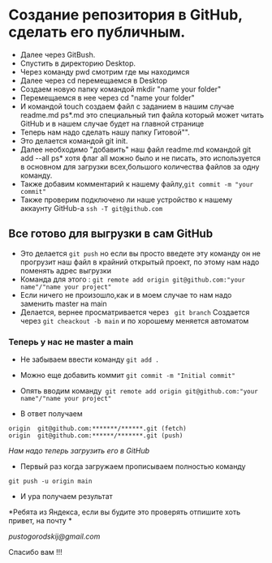 # Cоздание репозитория в GitHub, сделать его публичным. 
- Далее через GitBush.
- Спустить в директорию Desktop. 
- Через команду pwd смотрим где мы находимся 
- Далее через cd перемещаемся в Desktop
- Создаем новую папку командой mkdir "name your folder"
- Перемещаемся в нее через cd "name your folder"
- И командой touch создаем файл с заданием в нашим случае readme.md
 ps*.md это специальный тип файла который может читать GitHub и в нашем случае будет на главной странице 
- Теперь нам надо сделать нашу папку Гитовой"".
- Это делается командой git init.
- Далее  необходимо "добавить" наш файл readme.md командой git add --all
ps* хотя  флаг all можно было и не писать, это используется в основном для загрузки всех,большого количества файлов за одну команду.
- Также добавим комментарий к нашему файлу,``` git commit -m "your commit" ```
- Также проверим подключено ли наше устройство к нашему аккаунту GitHub-a
```ssh -T git@github.com```
## Все готово для выгрузки в сам GitHub
- Это делается ```git push``` но если вы просто введете эту команду он не прогрузит наш файл в крайний открытый проект, по этому нам надо поменять адрес выгрузки 
- Команда для этого : 
```git remote add origin git@github.com:"your name"/"name your project"```
- Если ничего не произошло,как и в моем случае то нам надо заменить master на main
- Делается, вернее просматривается  через
``` git branch```
Создается через ``` git cheackout -b main ``` и по хорошему меняется автоматом 
### Теперь у нас не master а main
- Не забываем ввести команду ```git add .```
- Можно еще добавить коммит 
```git commit -m "Initial commit" ```

- Опять вводим команду``` git remote add origin git@github.com:"your name"/"name your project"```

- В ответ получаем 
```
origin  git@github.com:*******/******.git (fetch)  
origin  git@github.com:******/*******.git (push)
```

*Нам надо теперь загрузить его в GitHub* 
- Первый раз когда загружаем прописываем полностью команду
``` 
git push -u origin main
```
- И ура получаем результат 

*Ребята из Яндекса, если вы будите это проверять отпишите хоть привет, на почту *

 _pustogorodskij@gmail.com_

Спасибо вам !!!



  